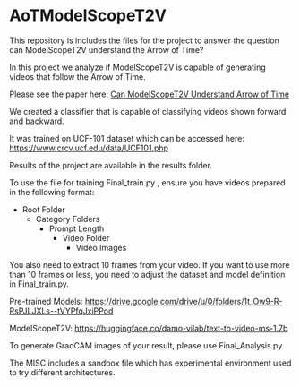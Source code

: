 # AoTModelScopeT2V
This repository is includes the files for the project to answer the question can ModelScopeT2V understand the Arrow of Time?

In this project we analyze if ModelScopeT2V is capable of generating videos that follow the Arrow of Time.

Please see the paper here: [Can ModelScopeT2V Understand Arrow of Time](Final_Paper.pdf)


We created a classifier that is capable of classifying videos shown forward and backward. 

It was trained on UCF-101 dataset which can be accessed here: https://www.crcv.ucf.edu/data/UCF101.php

Results of the project are available in the results folder.

To use the file for training Final_train.py , ensure you have videos prepared in the following format:

- Root Folder
  - Category Folders
    - Prompt Length
      - Video Folder
        - Video Images

You also need to extract 10 frames from your video. If you want to use more than 10 frames or less, you need to adjust the dataset and model definition in Final_train.py.

Pre-trained Models: https://drive.google.com/drive/u/0/folders/1t_Ow9-R-RsPJLJXLs--tVYPfqJxiPPod

ModelScopeT2V: https://huggingface.co/damo-vilab/text-to-video-ms-1.7b

To generate GradCAM images of your result, please use Final_Analysis.py

The MISC includes a sandbox file which has experimental environment used to try different architectures.
